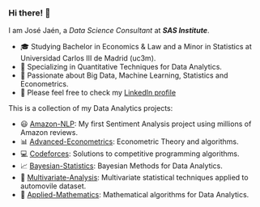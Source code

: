 ### Hi there! 👋

I am José Jaén, a *Data Science Consultant* at ***SAS Institute***.

- :mortar_board: Studying Bachelor in Economics & Law and a Minor in Statistics at Universidad Carlos III de Madrid (uc3m).
- 🔭 Specializing in Quantitative Techniques for Data Analytics.
- 🤔 Passionate about Big Data, Machine Learning, Statistics and Econometrics.
- 💬 Please feel free to check my [LinkedIn profile](https://www.linkedin.com/in/jose-jaen/)

This is a collection of my Data Analytics projects:

- :smiley: [Amazon-NLP](https://github.com/jose-jaen/Amazon-NLP): My first Sentiment Analysis project using millions of Amazon reviews.
- :bar_chart: [Advanced-Econometrics](https://github.com/jose-jaen/Advanced-Econometrics): Econometric Theory and algorithms. 
- :computer: [Codeforces](https://github.com/jose-jaen/Codeforces): Solutions to competitive programming algorithms.
- :chart_with_upwards_trend: [Bayesian-Statistics](https://github.com/jose-jaen/Bayesian-Statistics): Bayesian Methods for Data Analytics.
- :car: [Multivariate-Analysis](https://github.com/jose-jaen/Multivariate-Analysis): Multivariate statistical techniques applied to automovile dataset. 
- :triangular_ruler: [Applied-Mathematics](https://github.com/jose-jaen/Applied-Mathematics): Mathematical algorithms for Data Analytics.
